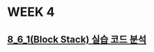 # WEEK 4

## [8_6_1(Block Stack) 실습 코드 분석](https://github.com/Kimra0467/game/edit/main/week4/report)

